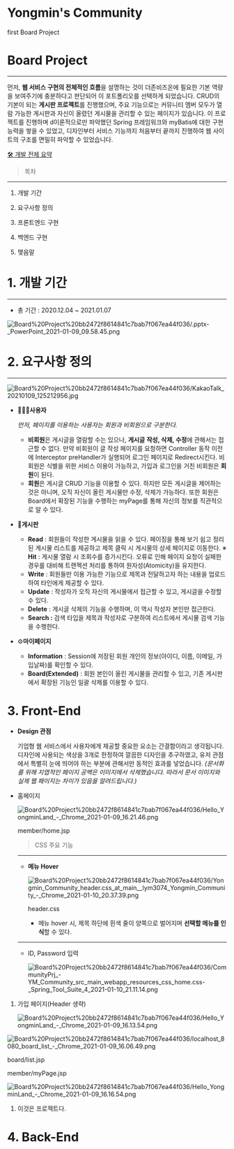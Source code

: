 # Yongmin's Community

first Board Project

# Board Project

---

 먼저, **웹 서비스 구현의 전체적인 흐름**을 설명하는 것이 더존비즈온에 필요한 기본 역량을 보여주기에 충분하다고 판단되어 이 포트폴리오를 선택하게 되었습니다. CRUD의 기본이 되는 **게시판 프로젝트**를 진행했으며, 주요 기능으로는 커뮤니티 멤버 모두가 열람 가능한 게시판과 자신이 올렸던 게시물을 관리할 수 있는 페이지가 있습니다. 이 프로젝트를 진행하며 d이론적으로만 파악했던 Spring 프레임워크와 myBatis에 대한 구현 능력을 쌓을 수 있었고, 디자인부터 서비스 기능까지 처음부터 끝까지 진행하여 웹 사이트의 구조를 면밀히 파악할 수 있었습니다.

[🛠 개발 전체 요약](https://www.notion.so/95b321f7fbb4495cbb1d2ae875d66637)

> 목차

---

1. 개발 기간
2. 요구사항 정의
3. 프론트엔드 구현

4. 백엔드 구현

5. 맺음말

# 1. 개발 기간

---

- 총 기간 : 2020.12.04 ~ 2021.01.07

![Board%20Project%20bb2472f8614841c7bab7f067ea44f036/_.pptx_-_PowerPoint_2021-01-09_09.58.45.png](Board%20Project%20bb2472f8614841c7bab7f067ea44f036/_.pptx_-_PowerPoint_2021-01-09_09.58.45.png)

# 2. 요구사항 정의

---

![Board%20Project%20bb2472f8614841c7bab7f067ea44f036/KakaoTalk_20210109_125212956.jpg](Board%20Project%20bb2472f8614841c7bab7f067ea44f036/KakaoTalk_20210109_125212956.jpg)

- 🙎🏻‍♂️**사용자**

    *먼저, 페이지를 이용하는 사용자는 회원과 비회원으로 구분한다.*

    - **비회원**은 게시글을 열람할 수는 있으나, **게시글** **작성, 삭제, 수정**에 관해서는 접근할 수 없다. 만약 비회원이 글 작성 페이지를 요청하면 Controller 동작 이전에 Interceptor preHandler가 실행되어 로그인 페이지로 Redirect시킨다.
     비회원은 식별을 위한 서비스 이용이 가능하고, 가입과 로그인을 거친 비회원은 **회원**이 된다.
    - **회원**은 게시글 CRUD 기능을 이용할 수 있다. 하지만 모든 게시글을 제어하는 것은 아니며, 오직 자신이 올린 게시물만 수정, 삭제가 가능하다. 또한 회원은 Board에서 확장된 기능을 수행하는 myPage를 통해 자신의 정보를 직관적으로 알 수 있다.

- 📑**게시판**
    - **Read** : 회원들이 작성한 게시물을 읽을 수 있다. 페이징을 통해  보기 쉽고 정리된 게시물 리스트를 제공하고 제목 클릭 시 게시물의 상세 페이지로 이동한다.
    ※ **Hit** : 게시물 열람 시 조회수를 증가시킨다. 오류로 인해 페이지 요청이 실패한 경우를 대비해 트랜젝션 처리를 통하여 원자성(Atomicity)을 유지한다.
    - **Write** : 회원들만 이용 가능한 기능으로 제목과 전달하고자 하는 내용을 업로드하여 타인에게 제공할 수 있다.
    - **Update** : 작성자가 오직 자신의 게시물에서 접근할 수 있고, 게시글을 수정할 수 있다.
    - **Delete** : 게시글 삭제의 기능을 수행하며, 이 역시 작성자 본인만 접근한다.
    - **Search :** 검색 타입을 제목과 작성자로 구분하여 리스트에서 게시물 검색 기능을 수행한다.

- ⚙**마이페이지**
    - **Information** : Session에 저장된 회원 개인의 정보(아이디, 이름, 이메일, 가입날짜)를 확인할 수 있다.
    - **Board(Extended)** : 회원 본인이 올린 게시물을 관리할 수 있고, 기존 게시판에서 확장된 기능인 일괄 삭제를 이용할 수 있다.

# 3. Front-End

- **Design 관점**

    기업형 웹 서비스에서 사용자에게 제공할 중요한 요소는 간결함이라고 생각됩니다. 디자인에 사용되는 색상을 3개로 한정하여 깔끔한 디자인을 추구하였고, 유저 관점에서 특별히 눈에 띄어야 하는 부분에 관해서만 동적인 효과를 넣었습니다.
    *(문서화를 위해 지엽적인 페이지 공백은 이미지에서 삭제했습니다. 따라서 문서 이미지와 실제 웹 페이지는 차이가 있음을 알려드립니다.)*

- 홈페이지

    ![Board%20Project%20bb2472f8614841c7bab7f067ea44f036/Hello_YongminLand_-_Chrome_2021-01-09_16.21.46.png](Board%20Project%20bb2472f8614841c7bab7f067ea44f036/Hello_YongminLand_-_Chrome_2021-01-09_16.21.46.png)

    member/home.jsp

    > CSS 주요 기능

    ---

    - **메뉴 Hover**

        ![Board%20Project%20bb2472f8614841c7bab7f067ea44f036/Yongmin_Community_header.css_at_main__lym3074_Yongmin_Community_-_Chrome_2021-01-10_20.37.39.png](Board%20Project%20bb2472f8614841c7bab7f067ea44f036/Yongmin_Community_header.css_at_main__lym3074_Yongmin_Community_-_Chrome_2021-01-10_20.37.39.png)

        header.css

        - 메뉴 hover 시, 제목 하단에 흰색 줄이 양쪽으로 벌어지며 **선택할 메뉴를 인식**할 수 있다.

    ---

    - ID, Password 입력

        ![Board%20Project%20bb2472f8614841c7bab7f067ea44f036/CommunityPrj_-_YM_Community_src_main_webapp_resources_css_home.css_-_Spring_Tool_Suite_4_2021-01-10_21.11.14.png](Board%20Project%20bb2472f8614841c7bab7f067ea44f036/CommunityPrj_-_YM_Community_src_main_webapp_resources_css_home.css_-_Spring_Tool_Suite_4_2021-01-10_21.11.14.png)

1. 가입 페이지(Header 생략)

    ![Board%20Project%20bb2472f8614841c7bab7f067ea44f036/Hello_YongminLand_-_Chrome_2021-01-09_16.13.54.png](Board%20Project%20bb2472f8614841c7bab7f067ea44f036/Hello_YongminLand_-_Chrome_2021-01-09_16.13.54.png)

![Board%20Project%20bb2472f8614841c7bab7f067ea44f036/localhost_8080_board_list_-_Chrome_2021-01-09_16.06.49.png](Board%20Project%20bb2472f8614841c7bab7f067ea44f036/localhost_8080_board_list_-_Chrome_2021-01-09_16.06.49.png)

board/list.jsp

member/myPage.jsp

![Board%20Project%20bb2472f8614841c7bab7f067ea44f036/Hello_YongminLand_-_Chrome_2021-01-09_16.16.54.png](Board%20Project%20bb2472f8614841c7bab7f067ea44f036/Hello_YongminLand_-_Chrome_2021-01-09_16.16.54.png)

1. 이것은 프로젝트다.

# 4. Back-End
